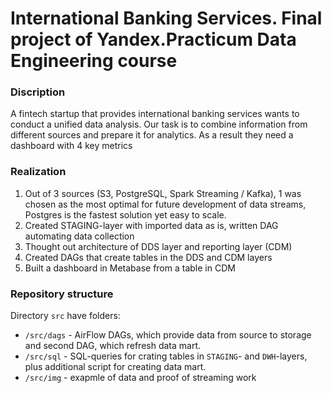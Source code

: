 # International Banking Services. Final project of Yandex.Practicum Data Engineering course

### Discription

A fintech startup that provides international banking services wants to conduct a unified data analysis. Our task is to combine information from different sources and prepare it for analytics. As a result they need a dashboard with 4 key metrics

### Realization

1. Out of 3 sources (S3, PostgreSQL, Spark Streaming / Kafka), 1 was chosen as the most optimal for future development of data streams,
Postgres is the fastest solution yet easy to scale.
2. Created STAGING-layer with imported data as is, written DAG automating data collection
3. Thought out architecture of DDS layer and reporting layer (CDM)
4. Created DAGs that create tables in the DDS and CDM layers
5. Built a dashboard in Metabase from a table in CDM

### Repository structure

Directory `src` have folders:
- `/src/dags` - AirFlow DAGs, which provide data from source to storage and second DAG, which refresh data mart.
- `/src/sql` - SQL-queries for crating tables in `STAGING`- and `DWH`-layers, plus additional script for creating data mart.
- `/src/img` - exapmle of data and proof of streaming work
